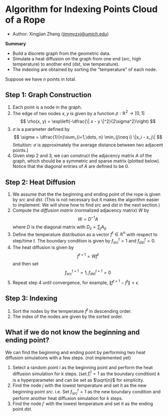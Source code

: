 # Algorithm for Indexing Points Cloud of a Rope
- Author: Xingjian Zhang (jimmyzxj@umich.edu)

**Summary**
- Build a discrete graph from the geometric data.
- Simulate a heat diffusion on the graph from one end (src, high temperature)
to another end (dst, low temperature).
- The indexing are obtained by sorting the
"temperature" of each node.

Suppose we have $n$ points in total.

## Step 1: Graph Construction
1. Each point is a node in the graph.
2. The edge of two nodes $x,y$ is given by a function $\rho: \mathbb{R}^2\to
   [0, 1]$
   $$ \rho(x, y) = \exp\left(-\dfrac{\| x - y \|^2}{2\sigma^2}\right) $$
3. $\sigma$ is a parameter defined by
   $$ \sigma = \dfrac{1}{n}\sum_{i=1,\dots, n} \min_{j\neq i} \|x_i - x_j\| $$
   (Intuition: $\sigma$ is approximately the average distance between two adjacent points.)
4. Given step 2 and 3, we can construct the adjacency matrix $A$ of the graph,
   which should be a symmetric and sparse matrix (plotted below). Notice that
   the diagonal entries of $A$ are defined to be 0.

## Step 2: Heat Diffusion
1. We assume that the the beginning and ending point of the rope is given by
   $src$ and $dst$. (This is not necessary but it makes the algorithm easier to
   implement. We will show how to find $src$ and $dst$ in the next section.)
2. Compute the *diffusion matrix* (normalized adjacency matrix) $W$ by
   $$ W = D^{-1}A $$
   where $D$ is the diagonal matrix with $D_{ii} = \sum_j A_{ij}$.
3. Define the temperature distribution as a vector $f^t\in \mathbb{R}^n$ with respect to
   step/time $t$. The boundary condition is given by $f^t_{src} = 1$ and
   $f^t_{dst} = 0$.
4. The heat diffusion is given by
   $$ f^{t+1} = Wf^t $$
   and then set
   $$ f^{t+1}_{src} = 1, f^{t+1}_{dst} = 0 $$
5. Repeat step 4 until convergence, for example, $\|f^{t+1} - f^t\| < \epsilon$.

## Step 3: Indexing
1. Sort the nodes by the temperature $f^t$ in descending order.
2. The index of the nodes are given by the sorted order.

## What if we do not know the beginning and ending point?
We can find the beginning and ending point by performing two heat diffusion
simulations with a few steps. (not implemented yet)

1. Select a random point $i$ as the beginning point and perform the heat
   diffusion simulation for $k$ steps. (set $f^t_i = 1$ as the boundary
   condition) $k$ is a hyperparameter and can be set as $\sqrt{n}$ for
   simplicity.
2. Find the node $j$ with the lowest temperature and set it as the new beginning
   point $src$. i.e. Set $f^t_{src} = 1$ as the new boundary condition and
   perform another heat diffusion simulation for $k$ steps.
3. Find the node $j'$ with the lowest temperature and set it as the ending
   point $dst$.